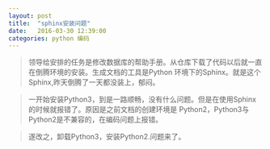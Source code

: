 ```yaml
---
layout: post
title:  "sphinx安装问题"
date:   2016-03-30 12:39:00
categories: python 编码
---
```


>领导给安排的任务是修改数据库的帮助手册。从仓库下载了代码以后就一直在倒腾环境的安装。生成文档的工具是Python
 环境下的Sphinx。就是这个Sphinx,昨天倒腾了一天都没装上，郁闷。

>一开始安装Python3，到是一路顺畅，没有什么问题。但是在使用Sphinx的时候就报错了。原因是之前文档的创建环境是
 Python2，Python3与Python2是不兼容的，在编码问题上报错。

>遂改之，卸载Python3，安装Python2.问题来了。




